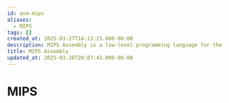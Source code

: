```yaml
---
id: asm-mips
aliases:
  - MIPS
tags: []
created_at: 2025-03-27T14:13:15.000-06:00
description: MIPS Assembly is a low-level programming language for the MIPS architecture.
title: MIPS Assembly
updated_at: 2025-03-28T20:07:43.000-06:00
---
```


# MIPS
